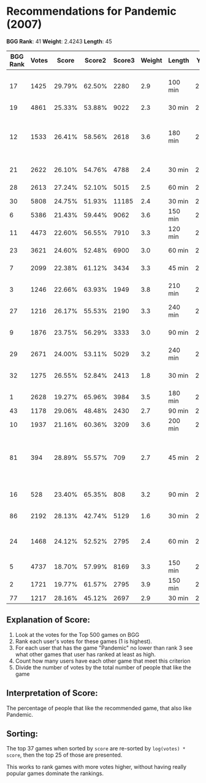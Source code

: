 # Recommendations for Pandemic (2007)

__BGG Rank__: 41
__Weight__: 2.4243
__Length__: 45

BGG Rank | Votes |  Score | Score2 | Score3 | Weight | Length | Year | Game
---------|-------|--------|--------|--------|--------|--------|------|-----
      17 |  1425 | 29.79% | 62.50% |   2280 |    2.9 | 100 min | 2014 | [Dead of Winter: A Crossroads Game](https://boardgamegeek.com/boardgame/150376)
      19 |  4861 | 25.33% | 53.88% |   9022 |    2.3 |  30 min | 2010 | [7 Wonders](https://boardgamegeek.com/boardgame/68448)
      12 |  1533 | 26.41% | 58.56% |   2618 |    3.6 | 180 min | 2012 | [Robinson Crusoe: Adventures on the Cursed Island](https://boardgamegeek.com/boardgame/121921)
      21 |  2622 | 26.10% | 54.76% |   4788 |    2.4 |  30 min | 2009 | [Dominion: Intrigue](https://boardgamegeek.com/boardgame/40834)
      28 |  2613 | 27.24% | 52.10% |   5015 |    2.5 |  60 min | 2012 | [Lords of Waterdeep](https://boardgamegeek.com/boardgame/110327)
      30 |  5808 | 24.75% | 51.93% |  11185 |    2.4 |  30 min | 2008 | [Dominion](https://boardgamegeek.com/boardgame/36218)
       6 |  5386 | 21.43% | 59.44% |   9062 |    3.6 | 150 min | 2007 | [Agricola](https://boardgamegeek.com/boardgame/31260)
      11 |  4473 | 22.60% | 56.55% |   7910 |    3.3 | 120 min | 2004 | [Power Grid](https://boardgamegeek.com/boardgame/2651)
      23 |  3621 | 24.60% | 52.48% |   6900 |    3.0 |  60 min | 2007 | [Race for the Galaxy](https://boardgamegeek.com/boardgame/28143)
       7 |  2099 | 22.38% | 61.12% |   3434 |    3.3 |  45 min | 2012 | [Android: Netrunner](https://boardgamegeek.com/boardgame/124742)
       3 |  1246 | 22.66% | 63.93% |   1949 |    3.8 | 210 min | 2013 | [Caverna: The Cave Farmers](https://boardgamegeek.com/boardgame/102794)
      27 |  1216 | 26.17% | 55.53% |   2190 |    3.3 | 240 min | 2013 | [Eldritch Horror](https://boardgamegeek.com/boardgame/146021)
       9 |  1876 | 23.75% | 56.29% |   3333 |    3.0 |  90 min | 2011 | [The Castles of Burgundy](https://boardgamegeek.com/boardgame/84876)
      29 |  2671 | 24.00% | 53.11% |   5029 |    3.2 | 240 min | 2008 | [Battlestar Galactica](https://boardgamegeek.com/boardgame/37111)
      32 |  1275 | 26.55% | 52.84% |   2413 |    1.8 |  30 min | 2012 | [The Resistance: Avalon](https://boardgamegeek.com/boardgame/128882)
       1 |  2628 | 19.27% | 65.96% |   3984 |    3.5 | 180 min | 2005 | [Twilight Struggle](https://boardgamegeek.com/boardgame/12333)
      43 |  1178 | 29.06% | 48.48% |   2430 |    2.7 |  90 min | 2012 | [Suburbia](https://boardgamegeek.com/boardgame/123260)
      10 |  1937 | 21.16% | 60.36% |   3209 |    3.6 | 200 min | 2011 | [Eclipse](https://boardgamegeek.com/boardgame/72125)
      81 |   394 | 28.89% | 55.57% |    709 |    2.7 |  45 min | 2014 | [Legendary Encounters: An Alien Deck Building Game](https://boardgamegeek.com/boardgame/146652)
      16 |   528 | 23.40% | 65.35% |    808 |    3.2 |  90 min | 2014 | [Star Wars: Imperial Assault](https://boardgamegeek.com/boardgame/164153)
      86 |  2192 | 28.13% | 42.74% |   5129 |    1.6 |  30 min | 2009 | [The Resistance](https://boardgamegeek.com/boardgame/41114)
      24 |  1468 | 24.12% | 52.52% |   2795 |    2.4 |  60 min | 2012 | [Star Wars: X-Wing Miniatures Game](https://boardgamegeek.com/boardgame/103885)
       5 |  4737 | 18.70% | 57.99% |   8169 |    3.3 | 150 min | 2002 | [Puerto Rico](https://boardgamegeek.com/boardgame/3076)
       2 |  1721 | 19.77% | 61.57% |   2795 |    3.9 | 150 min | 2012 | [Terra Mystica](https://boardgamegeek.com/boardgame/120677)
      77 |  1217 | 28.16% | 45.12% |   2697 |    2.9 |  30 min | 2008 | [Space Alert](https://boardgamegeek.com/boardgame/38453)

## Explanation of Score: ##

1. Look at the votes for the Top 500 games on BGG
2. Rank each user's votes for these games (1 is highest).
3. For each user that has the game "Pandemic" no lower than rank 3 see what other games that user has ranked at least as high.
4. Count how many users have each other game that meet this criterion
5. Divide the number of votes by the total number of people that like the game

## Interpretation of Score: ##

The percentage of people that like the recommended game, that also like Pandemic.

## Sorting: ##

The top 37 games when sorted by `score` are re-sorted by `log(votes) * score`, then the top 25 of those are presented.

This works to rank games with more votes higher, without having really popular games dominate the rankings.
